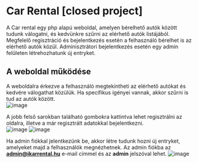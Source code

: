 # Car Rental [closed project]
A Car rental egy php alapú weboldal, amelyen bérelhető autók között tudunk válogatni, és kedvünkre szűrni az elérhető autók listájából. Megfelelő regisztráció és bejelentkezés esetén a felhasználó bérelhet is az elérhető autók közül. Adminisztrátori bejelentkezés esetén egy admin felületen létrehozhatunk új entryket.

## A weboldal működése

A weboldalra érkezve a felhasználó megtekintheti az elérhető autókat és kedvére válogathat közülük. Ha specifikus igényei vannak, akkor szűrni is tud az autók között. <br>
![image](https://github.com/user-attachments/assets/97f7de7b-0cde-410a-b55e-d10e33336e95) <br>

A jobb felső sarokban található gombokra kattintva lehet regisztrálni az oldalra, illetve a már regisztrált adatokkal bejelentkezni. <br>
![image](https://github.com/user-attachments/assets/e9ea1815-cf9f-4140-bef6-948da0afddd7)
![image](https://github.com/user-attachments/assets/a34c9481-0675-4deb-85c8-b067fb0bb8ba) <br>

Ha admin fiókkal jelentkezünk be, akkor létre tudunk hozni új entryket, amelyeket majd a felhasználók megnézhetnek. Az admin fiókba az <b>admin@ikarrental.hu</b> e-mail címmel és az <b>admin</b> jelszóval lehet.
![image](https://github.com/user-attachments/assets/8ad6b88b-8c4a-4b2d-8d2e-6f2ef6bbea0a)
